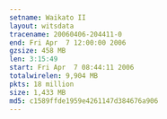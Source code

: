 ```yaml
---
setname: Waikato II
layout: witsdata
tracename: 20060406-204411-0
end: Fri Apr  7 12:00:00 2006
gzsize: 458 MB
len: 3:15:49
start: Fri Apr  7 08:44:11 2006
totalwirelen: 9,904 MB
pkts: 18 million
size: 1,433 MB
md5: c1589ffde1959e4261147d384676a906
---
```

